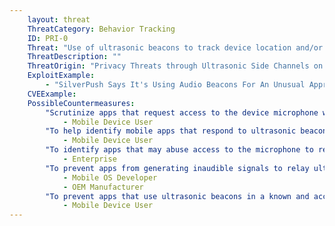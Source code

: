 ```yaml
---
    layout: threat
    ThreatCategory: Behavior Tracking
    ID: PRI-0
    Threat: "Use of ultrasonic beacons to track device location and/or user behavior"
    ThreatDescription: ""
    ThreatOrigin: "Privacy Threats through Ultrasonic Side Channels on Mobile Devices [^Arp-1]"
    ExploitExample: 
        - "SilverPush Says It's Using Audio Beacons For An Unusual Approach To Cross-Device Ad Targeting [^Ha-1]"
    CVEExample:
    PossibleCountermeasures:
        "Scrutinize apps that request access to the device microphone with an understanding that they may listen for and respond to ultrasonic beacons without user consent or knowledge.":
            - Mobile Device User
        "To help identify mobile apps that respond to ultrasonic beacons and better inform decisions regarding their use on any mobile device, consult resources such as the AddOns Detector website.":
            - Mobile Device User
        "To identify apps that may abuse access to the microphone to receive ultrasonic beacons and take action without user consent on managed devices, employ app-vetting services that can identify and notify users of potentially privacy-invasive behaviors.":
            - Enterprise
        "To prevent apps from generating inaudible signals to relay ultrasonic beacons to other devices without user knowledge or consent, expand existing device resource usage and/or permission models to include controls that prevent apps from abusing the ability listen to or generate audio at ultrasonic frequencies.":
            - Mobile OS Developer
            - OEM Manufacturer
        "To prevent apps that use ultrasonic beacons in a known and acceptible manner from potentially violating privacy when active outside their intended use (e.g., after leaving a store that uses beacons to offer targeted discounts), either block permission to the microphone, force-close, or disable the app when leaving its intended context.":
            - Mobile Device User
---
```

